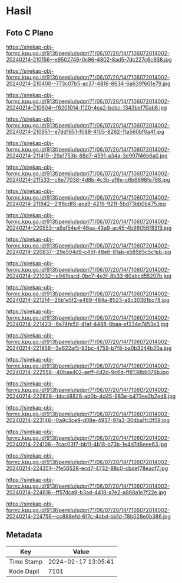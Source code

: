 # Hasil

## Foto C Plano

https://sirekap-obj-formc.kpu.go.id/913f/pemilu/pdpr/71/06/07/20/14/7106072014002-20240214-210156--e9502746-0c86-4802-8ad5-7dc227c6c938.jpg

https://sirekap-obj-formc.kpu.go.id/913f/pemilu/pdpr/71/06/07/20/14/7106072014002-20240214-210400--773c07b5-ac37-4816-8634-6a639f601e79.jpg

https://sirekap-obj-formc.kpu.go.id/913f/pemilu/pdpr/71/06/07/20/14/7106072014002-20240214-210604--f6201014-f120-4ea2-bcbc-1343bef70ab6.jpg

https://sirekap-obj-formc.kpu.go.id/913f/pemilu/pdpr/71/06/07/20/14/7106072014002-20240214-210951--e7dd1651-f088-4105-8262-11a560bf0a4f.jpg

https://sirekap-obj-formc.kpu.go.id/913f/pemilu/pdpr/71/06/07/20/14/7106072014002-20240214-211419--29a1753b-88d7-4591-a34a-3e997f46b6a0.jpg

https://sirekap-obj-formc.kpu.go.id/913f/pemilu/pdpr/71/06/07/20/14/7106072014002-20240214-211533--c8e77038-4d8b-4c3b-a16e-c6b6698fe788.jpg

https://sirekap-obj-formc.kpu.go.id/913f/pemilu/pdpr/71/06/07/20/14/7106072014002-20240214-211842--21f6cdf8-aea9-4216-921f-5bd73bb0b475.jpg

https://sirekap-obj-formc.kpu.go.id/913f/pemilu/pdpr/71/06/07/20/14/7106072014002-20240214-220553--a9af54e4-46aa-43a9-ac45-4b96056f83f9.jpg

https://sirekap-obj-formc.kpu.go.id/913f/pemilu/pdpr/71/06/07/20/14/7106072014002-20240214-220837--29e504d9-c45f-48e6-81ab-e58565c5c1eb.jpg

https://sirekap-obj-formc.kpu.go.id/913f/pemilu/pdpr/71/06/07/20/14/7106072014002-20240214-221032--e941bacd-0bc7-4e3f-8b33-60abcd55207b.jpg

https://sirekap-obj-formc.kpu.go.id/913f/pemilu/pdpr/71/06/07/20/14/7106072014002-20240214-221214--25b1e5f2-e489-484a-8523-a8c30381bc78.jpg

https://sirekap-obj-formc.kpu.go.id/913f/pemilu/pdpr/71/06/07/20/14/7106072014002-20240214-221423--6a74fe59-41af-4488-8baa-ef234e7453e3.jpg

https://sirekap-obj-formc.kpu.go.id/913f/pemilu/pdpr/71/06/07/20/14/7106072014002-20240214-221856--3e622af5-92bc-4759-b7f8-ba0b3244b20a.jpg

https://sirekap-obj-formc.kpu.go.id/913f/pemilu/pdpr/71/06/07/20/14/7106072014002-20240214-222558--40baa402-aeff-4d2d-9c6d-ff8138bb076b.jpg

https://sirekap-obj-formc.kpu.go.id/913f/pemilu/pdpr/71/06/07/20/14/7106072014002-20240214-222828--bbc48828-ab0b-4d45-983e-b473ee2b2ed8.jpg

https://sirekap-obj-formc.kpu.go.id/913f/pemilu/pdpr/71/06/07/20/14/7106072014002-20240214-223146--0a9c3ce9-d08e-4937-97a3-30dba1fc0f59.jpg

https://sirekap-obj-formc.kpu.go.id/913f/pemilu/pdpr/71/06/07/20/14/7106072014002-20240214-224106--7cac03f7-bb11-4b18-b73b-1e4d7d6eee63.jpg

https://sirekap-obj-formc.kpu.go.id/913f/pemilu/pdpr/71/06/07/20/14/7106072014002-20240214-224351--7fe56528-ecd7-4732-88c0-cbdef78eadf7.jpg

https://sirekap-obj-formc.kpu.go.id/913f/pemilu/pdpr/71/06/07/20/14/7106072014002-20240214-224616--ff57dca9-b3ad-4418-a7e2-a868a1e7f22e.jpg

https://sirekap-obj-formc.kpu.go.id/913f/pemilu/pdpr/71/06/07/20/14/7106072014002-20240214-224756--cc898efd-6f7c-4dbd-bb1d-78b028e0b386.jpg


## Metadata

| Key        | Value               |
| ---------- | ------------------- |
| Time Stamp | 2024-02-17 13:05:41 |
| Kode Dapil | 7101                |



